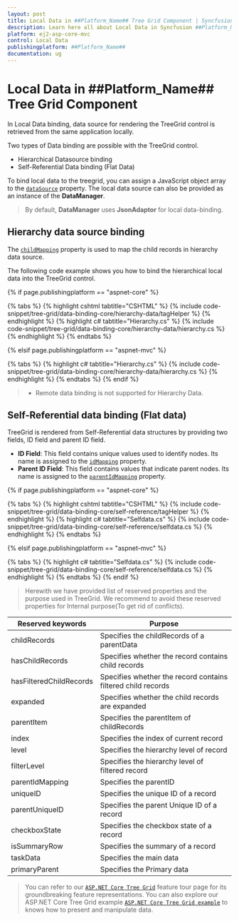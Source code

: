 ```yaml
---
layout: post
title: Local Data in ##Platform_Name## Tree Grid Component | Syncfusion
description: Learn here all about Local Data in Syncfusion ##Platform_Name## Tree Grid component of Syncfusion Essential JS 2 and more.
platform: ej2-asp-core-mvc
control: Local Data
publishingplatform: ##Platform_Name##
documentation: ug
---
```



# Local Data in ##Platform_Name## Tree Grid Component

In Local Data binding, data source for rendering the TreeGrid control is retrieved from the same application locally.

Two types of Data binding are possible with the TreeGrid control.

* Hierarchical Datasource binding
* Self-Referential Data binding (Flat Data)

To bind local data to the treegrid, you can assign a JavaScript object array to the [`dataSource`](https://help.syncfusion.com/cr/cref_files/aspnetcore-js2/Syncfusion.EJ2~Syncfusion.EJ2.TreeGrid.TreeGrid~DataSource.html) property. The local data source can also be provided as an instance of the **DataManager**.

> By default, **DataManager** uses **JsonAdaptor** for local data-binding.

## Hierarchy data source binding

The [`childMapping`](https://help.syncfusion.com/cr/cref_files/aspnetcore-js2/Syncfusion.EJ2~Syncfusion.EJ2.TreeGrid.TreeGrid~ChildMapping.html) property is used to map the child records in hierarchy data source.

The following code example shows you how to bind the hierarchical local data into the TreeGrid control.

{% if page.publishingplatform == "aspnet-core" %}

{% tabs %}
{% highlight cshtml tabtitle="CSHTML" %}
{% include code-snippet/tree-grid/data-binding-core/hierarchy-data/tagHelper %}
{% endhighlight %}
{% highlight c# tabtitle="Hierarchy.cs" %}
{% include code-snippet/tree-grid/data-binding-core/hierarchy-data/hierarchy.cs %}
{% endhighlight %}
{% endtabs %}

{% elsif page.publishingplatform == "aspnet-mvc" %}

{% tabs %}
{% highlight c# tabtitle="Hierarchy.cs" %}
{% include code-snippet/tree-grid/data-binding-core/hierarchy-data/hierarchy.cs %}
{% endhighlight %}
{% endtabs %}
{% endif %}



> * Remote data binding is not supported for Hierarchy Data.

## Self-Referential data binding (Flat data)

TreeGrid is rendered from Self-Referential data structures by providing two fields, ID field and parent ID field.

* **ID Field**: This field contains unique values used to identify nodes. Its name is assigned to the [`idMapping`](https://help.syncfusion.com/cr/cref_files/aspnetcore-js2/Syncfusion.EJ2~Syncfusion.EJ2.TreeGrid.TreeGrid~IdMapping.html) property.
* **Parent ID Field**: This field contains values that indicate parent nodes. Its name is assigned to the [`parentIdMapping`](https://help.syncfusion.com/cr/cref_files/aspnetcore-js2/Syncfusion.EJ2~Syncfusion.EJ2.TreeGrid.TreeGrid~ParentIdMapping.html) property.

{% if page.publishingplatform == "aspnet-core" %}

{% tabs %}
{% highlight cshtml tabtitle="CSHTML" %}
{% include code-snippet/tree-grid/data-binding-core/self-reference/tagHelper %}
{% endhighlight %}
{% highlight c# tabtitle="Selfdata.cs" %}
{% include code-snippet/tree-grid/data-binding-core/self-reference/selfdata.cs %}
{% endhighlight %}
{% endtabs %}

{% elsif page.publishingplatform == "aspnet-mvc" %}

{% tabs %}
{% highlight c# tabtitle="Selfdata.cs" %}
{% include code-snippet/tree-grid/data-binding-core/self-reference/selfdata.cs %}
{% endhighlight %}
{% endtabs %}
{% endif %}



> Herewith we have provided list of reserved properties and the purpose used in TreeGrid. We recommend to avoid these reserved properties for Internal purpose(To get rid of conflicts).

Reserved keywords | Purpose
-----|-----
childRecords | Specifies the childRecords of a parentData
hasChildRecords | Specifies whether the record contains child records
hasFilteredChildRecords | Specifies whether the record contains filtered child records
expanded | Specifies whether the child records are expanded
parentItem | Specifies the parentItem of childRecords
index | Specifies the index of current record
level | Specifies the hierarchy level of record
filterLevel | Specifies the hierarchy level of filtered record
parentIdMapping | Specifies the parentID
uniqueID | Specifies the unique ID of a record
parentUniqueID | Specifies the parent Unique ID of a record
checkboxState | Specifies the checkbox state of a record
isSummaryRow | Specifies the summary of a record
taskData | Specifies the main data
primaryParent | Specifies the Primary data



> You can refer to our  [`ASP.NET Core Tree Grid`](https://www.syncfusion.com/aspnet-core-ui-controls/tree-grid) feature tour page for its groundbreaking feature representations. You can also explore our ASP.NET Core Tree Grid example [`ASP.NET Core Tree Grid example`](https://ej2.syncfusion.com/aspnetcore/TreeGrid/Overview#/material) to knows how to present and manipulate data.